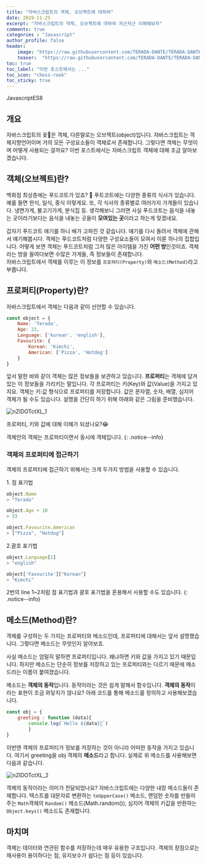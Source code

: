 ```yaml
---
title: "자바스크립트의 객체, 오브젝트에 대하여"
date: 2019-11-25
excerpt: "자바스크립트의 객체, 오브젝트에 대하여 차근차근 이해해보자"
comments: true
categories : "Javascript"
author_profile: false
header:
    image: "https://raw.githubusercontent.com/TERADA-DANTE/TERADA-DANTE.github.io/master/_images/head/Javascript/nZlDOTctXL_head.jpg"
    teaser:  "https://raw.githubusercontent.com/TERADA-DANTE/TERADA-DANTE.github.io/master/_images/teaser/post/Javascript/nZlDOTctXL_teaser.jpg"
toc: true 
toc_label: "이번 포스트에서는 ..." 
toc_icon: "chess-rook"
toc_sticky: true
---
```


<!-- Post ID : nZlDOTctXL -->
<!--Language Button HTML -->
<span><a class="Javascript"><i class="fab fa-js-square"></i> Javascript</a><a class="Javascriptver">ES8</a></span> 
<!--Language Button HTML -->
<!-- Main content-->

## 개요

자바스크립트의 꽃🌸은 객체, 다른말로는 오브젝트(object)입니다. 자바스크립트는 객체지향언어이며 거의 모든 구성요소들이 객체로서 존재합니다. 그렇다면 객체는 무엇이며 어떻게 사용되는 걸까요? 이번 포스트에서는 자바스크립트 객체에 대해 조금 알아보겠습니다.

## 객체(오브젝트)란?

백화점 최상층에는 푸드코트가 있죠? 🍕 푸트코트에는 다양한 종류의 식사가 있습니다. 예를 들면 한식, 일식, 중식 이렇게요. 또, 각 식사의 종류별로 여러가지 가게들이 있습니다. 냉면가게, 불고기가게, 분식집 등. 생각해보니 그러면 사실 푸드코트는 음식을 내놓는 곳이라기보다는 음식을 내놓는 곳들이 **모여있는 곳**이라고 하는게 맞겠네요.

갑자기 푸드코트 얘기를 하니 배가 고파진 것 같습니다. 얘기를 다시 돌려서 객체에 관해서 얘기해봅시다. 객체는 푸드코트처럼 다양한 구성요소들이 모여서 이룬 하나의 집합입니다. 어떻게 보면 객체는 푸드코트처럼 그저 많은 아이템을 가진 **어떤 방**인것이죠. 객체라는 방을 들여다보면 수많은 가게들, 즉 정보들이 존재합니다.<br> 자바스크립트에서 객체를 이루는 이 정보를 `프로퍼티(Property)`와 `메소드(Method)`라고 부릅니다.

## 프로퍼티(Property)란?

자바스크립트에서 객체는 다음과 같이 선언할 수 있습니다.

~~~javascript
const object = {
    Name: 'Terada',
    Age: 23,
    Language: ['korean', 'english'],
    Favourite: {
        Korean: 'Kimchi',
        American: ['Pizza', 'Hotdog']
    }    
}
~~~

앞서 말한 바와 같이 객체는 많은 정보들을 보관하고 있습니다. **프로퍼티**는 객체에 담겨있는 이 정보들을 가리키는 말입니다. 각 프로퍼티는 키(Key)와 값(Value)을 가지고 있지요. 객체는 키:값 형식으로 프로퍼티를 저장합니다. 값은 문자열, 숫자, 배열, 심지어 객체가 될 수도 있습니다. 설명을 간단히 하기 위해 아래와 같은 그림을 준비했습니다.

![nZlDOTctXL_1](https://raw.githubusercontent.com/TERADA-DANTE/TERADA-DANTE.github.io/master/_images/post/React/nZlDOTctXL_1.png)

프로퍼티, 키와 값에 대해 이해가 되셨나요?😂 

객체안의 객체는 프로퍼티이면서 동시에 객체입니다. 
{: .notice--info}

### 객체의 프로퍼티에 접근하기

객체의 프로퍼티에 접근하기 위해서는 크게 두가지 방법을 사용할 수 있습니다.

1\. 점 표기법
~~~javascript
object.Name
> "Terada"

object.Age + 10
> 33

object.Favourite.American
> ["Pizza", "Hotdog"]


~~~

2\.괄호 표기법
~~~javascript
object.Language[1]
> "english"

object['Favourite']["Korean"]
> "Kimchi"
~~~

2번의 line 1~2처럼 점 표기법과 괄호 표기법을 혼용해서 사용할 수도 있습니다.
{: .notice--info}

## 메소드(Method)란?
객체를 구성하는 두 가지는 프로퍼티와 메소드인데, 프로퍼티에 대해서는 앞서 설명했습니다. 그렇다면 메소드는 무엇인지 알아보죠.

사실 메소드는 엄밀히 말하면 프로퍼티입니다. 왜냐하면 키와 값을 가지고 있기 때문입니다. 하지만 메소드는 단순히 정보를 저장하고 있는 프로퍼티와는 다르기 때문에 메소드라는 이름이 붙여졌습니다. 

메소드는 **객체의 동작**입니다. 동작이라는 것은 쉽게 말해서 함수입니다. **객체의 동작**이라는 표현이 조금 와닿지가 않나요? 아래 코드를 통해 메소드를 정의하고 사용해보겠습니다.

~~~javascript
const obj = {
    greeting : function (data){
        console.log(`Hello ${data}🚀`)
        }
}
~~~

이번엔 객체의 프로퍼티가 정보를 저장하는 것이 아니라 어떠한 동작을 가지고 있습니다. 여기서 greeting을 obj 객체의 **메소드**라고 합니다. 실제로 위 메소드를 사용해보면 다음과 같습니다.

![nZlDOTctXL_2](https://raw.githubusercontent.com/TERADA-DANTE/TERADA-DANTE.github.io/master/_images/post/Javascript/nZlDOTctXL_2.png)

객체의 동작이라는 의미가 전달되었나요? 자바스크립트에는 다양한 내장 메소드들이 존재합니다. 텍스트를 대문자로 변환하는 `toUpperCase()` 메소드, 랜덤한 숫자를 만들어주는 `Math`객체의 `Random()` 메소드(Math.random()), 심지어 객체의 키값을 반환하는 `Object.keys()` 메소드도 존재합니다.

## 마치며
객체는 데이터와 연관된 함수를 저장하는데 매우 유용한 구조입니다. 객체의 장점으로는 재사용이 용이하다는 점, 유지보수가 쉽다는 점 등이 있습니다.
<!-- Main content-->

<!-- Javascript -->

<!-- Javascript -->

<!-- CSS -->

<!-- CSS -->
